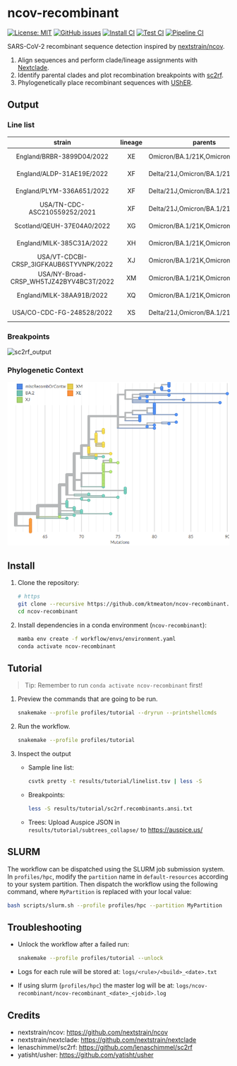 # ncov-recombinant

[![License: MIT](https://img.shields.io/badge/License-MIT-yellow.svg)](https://github.com/ktmeaton/ncov-recombinant/blob/master/LICENSE)
[![GitHub issues](https://img.shields.io/github/issues/ktmeaton/ncov-recombinant.svg)](https://github.com/ktmeaton/ncov-recombinant/issues)
[![Install CI](https://github.com/ktmeaton/ncov-recombinant/actions/workflows/install.yaml/badge.svg)](https://github.com/ktmeaton/ncov-recombinant/actions/workflows/install.yaml)
[![Test CI](https://github.com/ktmeaton/ncov-recombinant/actions/workflows/test.yaml/badge.svg)](https://github.com/ktmeaton/ncov-recombinant/actions/workflows/test.yaml)
[![Pipeline CI](https://github.com/ktmeaton/ncov-recombinant/actions/workflows/pipeline.yaml/badge.svg)](https://github.com/ktmeaton/ncov-recombinant/actions/workflows/pipeline.yaml)

SARS-CoV-2 recombinant sequence detection inspired by [nextstrain/ncov](https://github.com/nextstrain/ncov).

1. Align sequences and perform clade/lineage assignments with [Nextclade](https://github.com/nextstrain/nextclade).
1. Identify parental clades and plot recombination breakpoints with [sc2rf](https://github.com/lenaschimmel/sc2rf).
1. Phylogenetically place recombinant sequences with [UShER](https://github.com/yatisht/usher).

## Output

### Line list

|                 strain                  | lineage | parents                           |    date    | country  | breakpoints |
|:---------------------------------------:|:-------:| --------------------------------- |:----------:|:--------:|:-----------:|
|        England/BRBR-3899D04/2022        |   XE    | Omicron/BA.1/21K,Omicron/BA.2/21L | 2022-02-27 | England  | 10450:11536 |
|        England/ALDP-31AE19E/2022        |   XF    | Delta/21J,Omicron/BA.1/21K        | 2022-01-06 | England  | 21619:21761 |
|        England/PLYM-336A651/2022        |   XF    | Delta/21J,Omicron/BA.1/21K        | 2022-01-20 | England  | 21619:21761 |
|      USA/TN-CDC-ASC210559252/2021       |   XF    | Delta/21J,Omicron/BA.1/21K        | 2021-12-31 |   USA    | 21988:22577 |
|       Scotland/QEUH-37E04A0/2022        |   XG    | Omicron/BA.1/21K,Omicron/BA.2/21L | 2022-02-21 | Scotland |  5387:8392  |
|        England/MILK-385C31A/2022        |   XH    | Omicron/BA.1/21K,Omicron/BA.2/21L | 2022-02-24 | England  | 10450:11536 |
| USA/VT-CDCBI-CRSP_3IGFKAUB6STYVNPK/2022 |   XJ    | Omicron/BA.1/21K,Omicron/BA.2/21L | 2022-02-14 |   USA    | 15241:15713 |
| USA/NY-Broad-CRSP_WH5TJZ42BYV4BC3T/2022 |   XM    | Omicron/BA.1/21K,Omicron/BA.2/21L | 2022-03-28 |   USA    | 18164:19954 |
|        England/MILK-38AA91B/2022        |   XQ    | Omicron/BA.1/21K,Omicron/BA.2/21L | 2022-02-28 | England  |  4322:5385  |
|        USA/CO-CDC-FG-248528/2022        |   XS    | Delta/21J,Omicron/BA.1/21K        | 2022-01-19 |   USA    | 10030:10448 |

### Breakpoints

![sc2rf_output](images/sc2rf_output.png)

### Phylogenetic Context

![usher_output](images/usher_output.png)

## Install

1. Clone the repository:

    ```bash
    # https
    git clone --recursive https://github.com/ktmeaton/ncov-recombinant.git
    cd ncov-recombinant
    ```

2. Install dependencies in a conda environment (`ncov-recombinant`):

    ```bash
    mamba env create -f workflow/envs/environment.yaml
    conda activate ncov-recombinant
    ```

## Tutorial

> Tip: Remember to run `conda activate ncov-recombinant` first!

1. Preview the commands that are going to be run.

    ```bash
    snakemake --profile profiles/tutorial --dryrun --printshellcmds
    ```

1. Run the workflow.

    ```bash
    snakemake --profile profiles/tutorial
    ```

1. Inspect the output

    - Sample line list:

        ```bash
        csvtk pretty -t results/tutorial/linelist.tsv | less -S
        ```

    - Breakpoints:

        ```bash
        less -S results/tutorial/sc2rf.recombinants.ansi.txt
        ```

    - Trees: Upload Auspice JSON in `results/tutorial/subtrees_collapse/` to <https://auspice.us/>

## SLURM

The workflow can be dispatched using the SLURM job submission system. In `profiles/hpc`, modify the `partition` name in `default-resources` according to your system partition. Then dispatch the workflow using the following command, where `MyPartition` is replaced with your local value:

```bash
bash scripts/slurm.sh --profile profiles/hpc --partition MyPartition
```

## Troubleshooting

- Unlock the workflow after a failed run:

    ```bash
    snakemake --profile profiles/tutorial --unlock
    ```

- Logs for each rule will be stored at: `logs/<rule>/<build>_<date>.txt`
- If using slurm (`profiles/hpc`) the master log will be at: `logs/ncov-recombinant/ncov-recombinant_<date>_<jobid>.log`

## Credits

- nextstrain/ncov: https://github.com/nextstrain/ncov
- nextstrain/nextclade: https://github.com/nextstrain/nextclade
- lenaschimmel/sc2rf: https://github.com/lenaschimmel/sc2rf
- yatisht/usher: https://github.com/yatisht/usher
